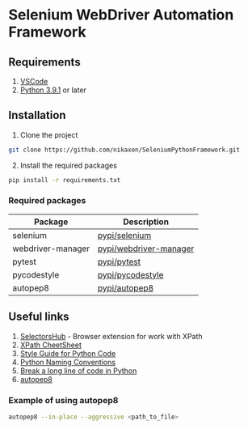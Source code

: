 # Selenium WebDriver Automation Framework

## Requirements
1. [VSCode](https://code.visualstudio.com)
2. [Python 3.9.1](https://www.python.org/downloads/) or later

## Installation
1. Clone the project
```sh
git clone https://github.com/nikaxen/SeleniumPythonFramework.git
```
2. Install the required packages
```sh
pip install -r requirements.txt
```
### Required packages
| Package | Description |
| ------ | ------ |
| selenium | [pypi/selenium](https://pypi.org/project/selenium/) |
| webdriver-manager | [pypi/webdriver-manager](https://pypi.org/project/webdriver-manager/) |
| pytest | [pypi/pytest](https://pypi.org/project/pytest/) |
| pycodestyle | [pypi/pycodestyle](https://pypi.org/project/pycodestyle/) |
| autopep8 | [pypi/autopep8](https://pypi.org/project/autopep8/) |


## Useful links
1. [SelectorsHub](https://selectorshub.com) - Browser extension for work with XPath
2. [XPath CheetSheet](https://devhints.io/xpath)
3. [Style Guide for Python Code](https://www.python.org/dev/peps/pep-0008/)
4. [Python Naming Conventions](https://visualgit.readthedocs.io/en/latest/pages/naming_convention.html)
5. [Break a long line of code in Python](https://www.kite.com/python/answers/how-to-break-a-long-line-of-code-in-python)
6. [autopep8](https://pypi.org/project/autopep8/)

### Example of using autopep8
```sh
autopep8 --in-place --aggressive <path_to_file>
```
